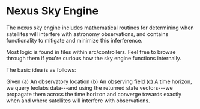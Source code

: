 # Nexus Sky Engine

The nexus sky engine includes mathematical routines for determining when satellites will interfere with astronomy observations, and contains functionality to mitigate and minimize this inferference.

Most logic is found in files within src/controllers. Feel free to browse through them if you're curious how the sky engine functions internally.

The basic idea is as follows:

Given (a) An observatory location (b) An observing field (c) A time horizon, we query leolabs data---and using the returned state vectors---we propagate them across the time horizon and converge towards exactly when and where satellites will interfere with observations.
